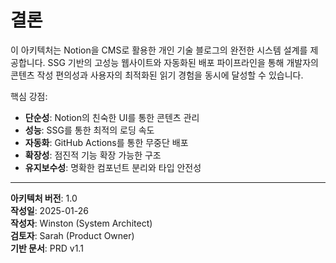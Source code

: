 # 결론

이 아키텍처는 Notion을 CMS로 활용한 개인 기술 블로그의 완전한 시스템 설계를 제공합니다. SSG 기반의 고성능 웹사이트와 자동화된 배포 파이프라인을 통해 개발자의 콘텐츠 작성 편의성과 사용자의 최적화된 읽기 경험을 동시에 달성할 수 있습니다.

핵심 강점:

- **단순성**: Notion의 친숙한 UI를 통한 콘텐츠 관리
- **성능**: SSG를 통한 최적의 로딩 속도
- **자동화**: GitHub Actions를 통한 무중단 배포
- **확장성**: 점진적 기능 확장 가능한 구조
- **유지보수성**: 명확한 컴포넌트 분리와 타입 안전성

---

**아키텍처 버전**: 1.0  
**작성일**: 2025-01-26  
**작성자**: Winston (System Architect)  
**검토자**: Sarah (Product Owner)  
**기반 문서**: PRD v1.1

